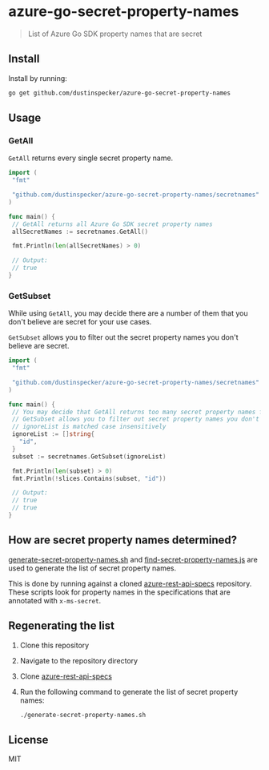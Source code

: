 # azure-go-secret-property-names

> List of Azure Go SDK property names that are secret

## Install

Install by running:

```sh
go get github.com/dustinspecker/azure-go-secret-property-names
```

## Usage

### GetAll

`GetAll` returns every single secret property name.

```go
import (
 "fmt"

 "github.com/dustinspecker/azure-go-secret-property-names/secretnames"
)

func main() {
 // GetAll returns all Azure Go SDK secret property names
 allSecretNames := secretnames.GetAll()

 fmt.Println(len(allSecretNames) > 0)

 // Output:
 // true
}
```

### GetSubset

While using `GetAll`, you may decide there are a number of them that you don't believe are secret for your use cases.

`GetSubset` allows you to filter out the secret property names you don't believe are secret.

```go
import (
 "fmt"

 "github.com/dustinspecker/azure-go-secret-property-names/secretnames"
)

func main() {
 // You may decide that GetAll returns too many secret property names for your use case.
 // GetSubset allows you to filter out secret property names you don't care about.
 // ignoreList is matched case insensitively
 ignoreList := []string{
   "id",
 }
 subset := secretnames.GetSubset(ignoreList)

 fmt.Println(len(subset) > 0)
 fmt.Println(!slices.Contains(subset, "id"))

 // Output:
 // true
 // true
}
```

## How are secret property names determined?

[generate-secret-property-names.sh](./generate-secret-property-names.sh) and [find-secret-property-names.js](./find-secret-property-names.js) are used to generate the list of secret property names.

This is done by running against a cloned [azure-rest-api-specs](https://github.com/Azure/azure-rest-api-specs) repository. These scripts look for property names in the specifications that are annotated with `x-ms-secret`.

## Regenerating the list

1. Clone this repository
1. Navigate to the repository directory
1. Clone [azure-rest-api-specs](https://github.com/Azure/azure-rest-api-specs)
1. Run the following command to generate the list of secret property names:

    ```sh
    ./generate-secret-property-names.sh
    ```

## License

MIT
